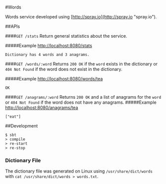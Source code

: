 #Words

Words service developed using [http://spray.io](http://spray.io "spray.io").

##APIs

####`GET /stats` 
Return general statistics about the service.

#####Example
[http://localhost:8080/stats](http://localhost:8080/stats)

	Dictionary has 4 words and 3 anagrams.

####`GET /words/:word` 
Returns `200 OK` if the `word` exists in the dictionary or `404 Not Found` if the word does not exist in the dictionary.

#####Example
[http://localhost:8080/words/tea](http://localhost:8080/words/tea)

	OK
	
####`GET /anagrams/:word` 
Returns `200 OK` and a list of anagrams for the `word` or `404 Not Found` if the word does not have any anagrams.
#####Example
[http://localhost:8080/anagrams/tea](http://localhost:8080/anagrams/tea)

	["eat"]


##Development

    $ sbt
	> compile
	> re-start
	> re-stop

### Dictionary File

The dictionary file was generated on Linux using `/usr/share/dict/words` with `cat /usr/share/dict/words > words.txt`. 